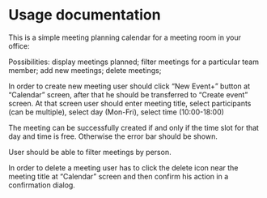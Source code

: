 # Usage documentation

This is a simple meeting planning calendar for a meeting room in your office:

Possibilities: display meetings planned; filter meetings for a particular team
member; add new meetings; delete meetings;

In order to create new meeting user should click “New Event+” button at
“Calendar” screen, after that he should be transferred to “Create event” screen.
At that screen user should enter meeting title, select participants (can be
multiple), select day (Mon-Fri), select time (10:00-18:00)

The meeting can be successfully created if and only if the time slot for that
day and time is free. Otherwise the error bar should be shown.

User should be able to filter meetings by person.

In order to delete a meeting user has to click the delete icon near the meeting
title at “Calendar” screen and then confirm his action in a confirmation dialog.
